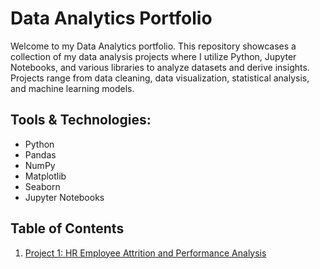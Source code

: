 # Data Analytics Portfolio

Welcome to my Data Analytics portfolio. This repository showcases a collection of my data analysis projects where I utilize Python, Jupyter Notebooks, and various libraries to analyze datasets and derive insights. Projects range from data cleaning, data visualization, statistical analysis, and machine learning models.

## Tools & Technologies:
- Python
- Pandas
- NumPy
- Matplotlib
- Seaborn
- Jupyter Notebooks

## Table of Contents
1. [Project 1: HR Employee Attrition and Performance Analysis](#project-1-HR)
